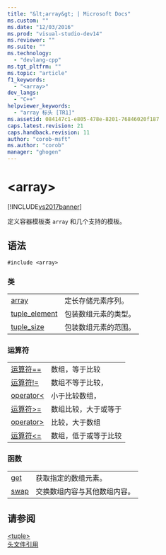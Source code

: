 ```yaml
---
title: "&lt;array&gt; | Microsoft Docs"
ms.custom: ""
ms.date: "12/03/2016"
ms.prod: "visual-studio-dev14"
ms.reviewer: ""
ms.suite: ""
ms.technology: 
  - "devlang-cpp"
ms.tgt_pltfrm: ""
ms.topic: "article"
f1_keywords: 
  - "<array>"
dev_langs: 
  - "C++"
helpviewer_keywords: 
  - "array 标头 [TR1]"
ms.assetid: 084147c1-e805-478e-8201-76846020f187
caps.latest.revision: 21
caps.handback.revision: 11
author: "corob-msft"
ms.author: "corob"
manager: "ghogen"
---
```

# &lt;array&gt;
[!INCLUDE[vs2017banner](../assembler/inline/includes/vs2017banner.md)]

定义容器模板类 `array` 和几个支持的模板。  
  
## 语法  
  
```  
#include <array>  
```  
  
### 类  
  
|||  
|-|-|  
|[array](../standard-library/array-class-stl.md)|定长存储元素序列。|  
|[tuple\_element](../standard-library/tuple-element-class-array.md)|包装数组元素的类型。|  
|[tuple\_size](../standard-library/tuple-size-class-array.md)|包装数组元素的范围。|  
  
### 运算符  
  
|||  
|-|-|  
|[运算符\=\=](../Topic/operator==%20%3Carray%3E.md)|数组，等于比较|  
|[运算符\!\=](../Topic/operator!=%20%3Carray%3E.md)|数组不等于比较，|  
|[operator\<](../Topic/operator%3C%20%3Carray%3E.md)|小于比较数组，|  
|[运算符\>\=](../Topic/operator%3E=%20%3Carray%3E.md)|数组比较，大于或等于|  
|[operator\>](../Topic/operator%3E%20%3Carray%3E.md)|比较，大于数组|  
|[运算符\<\=](../Topic/operator%3C=%20%3Carray%3E.md)|数组，低于或等于比较|  
  
### 函数  
  
|||  
|-|-|  
|[get](../Topic/get%20Function%20%3Carray%3E.md)|获取指定的数组元素。|  
|[swap](../Topic/swap%20Function%20%3Carray%3E.md)|交换数组内容与其他数组内容。|  
  
## 请参阅  
 [\<tuple\>](../standard-library/tuple.md)   
 [头文件引用](../standard-library/cpp-standard-library-header-files.md)